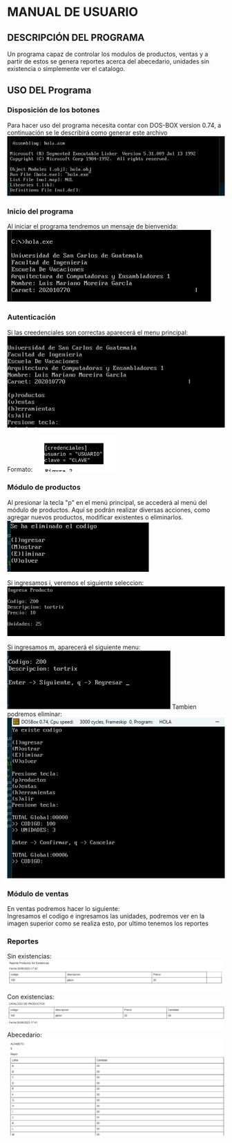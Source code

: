 
# MANUAL DE USUARIO

## DESCRIPCIÓN DEL PROGRAMA

Un programa capaz de controlar los modulos de productos, ventas y a partir de estos se genera reportes acerca del abecedario, unidades sin existencia o simplemente ver el catalogo.

## USO DEL Programa

### Disposición de los botones
Para hacer uso del programa necesita contar con DOS-BOX version 0.74, a continuación se le describirá como generar este archivo <br>
<img src="./Imagenes/1.png" alt="drawing" />

### Inicio del programa

Al iniciar el programa tendremos un mensaje de bienvenida:<br>
<img src="./Imagenes/2.png" alt="drawing" />

### Autenticación

Si las creedenciales son correctas aparecerá el menu principal:<br>
<img src="./Imagenes/3.png" alt="drawing" />

Formato:
<img src="./Imagenes/11.png" alt="drawing" />

### Módulo de productos
Al presionar la tecla "p" en el menú principal, se accederá al menú del módulo de productos. Aquí se podrán realizar diversas acciones, como agregar nuevos productos, modificar existentes o eliminarlos.<br>
<img src="./Imagenes/6.png" alt="drawing" />

Si ingresamos i, veremos el siguiente seleccion: <br>
<img src="./Imagenes/4.png" alt="drawing" />

Si ingresamos m, aparecerá el siguiente menu:<br>
<img src="./Imagenes/5.png" alt="drawing" />
Tambien podremos eliminar:
<img src="./Imagenes/7.png" alt="drawing" />

### Módulo de ventas
En ventas podremos hacer lo siguiente: <br>
Ingresamos el codigo e ingresamos las unidades, podremos ver en la imagen superior como se realiza esto, por ultimo tenemos los reportes <br>
### Reportes
Sin existencias:
<img src="./Imagenes/8.png" alt="drawing" />
Con existencias:
<img src="./Imagenes/9.png" alt="drawing" />
Abecedario:
<img src="./Imagenes/10.png" alt="drawing" />


